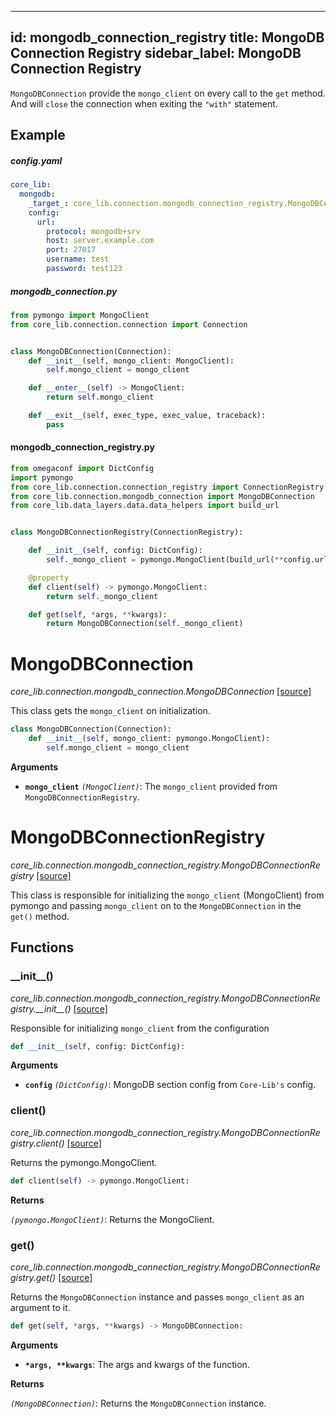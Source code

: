 
---
id: mongodb_connection_registry
title: MongoDB Connection Registry
sidebar_label: MongoDB Connection Registry
---


`MongoDBConnection` provide the `mongo_client` on every call to the `get` method. And will `close` the connection when exiting the `"with"` statement.

## Example
##### config.yaml

```yaml
core_lib:
  mongodb:
    _target_: core_lib.connection.mongodb_connection_registry.MongoDBConnectionRegistry
    config:
      url:
        protocol: mongodb+srv
        host: server.example.com
        port: 27017
        username: test
        password: test123
```

##### mongodb_connection.py

```python
from pymongo import MongoClient
from core_lib.connection.connection import Connection


class MongoDBConnection(Connection):
    def __init__(self, mongo_client: MongoClient):
        self.mongo_client = mongo_client

    def __enter__(self) -> MongoClient:
        return self.mongo_client

    def __exit__(self, exec_type, exec_value, traceback):
        pass
```

#### mongodb_connection_registry.py

```python
from omegaconf import DictConfig
import pymongo
from core_lib.connection.connection_registry import ConnectionRegistry
from core_lib.connection.mongodb_connection import MongoDBConnection
from core_lib.data_layers.data.data_helpers import build_url


class MongoDBConnectionRegistry(ConnectionRegistry):

    def __init__(self, config: DictConfig):
        self._mongo_client = pymongo.MongoClient(build_url(**config.url))

    @property
    def client(self) -> pymongo.MongoClient:
        return self._mongo_client

    def get(self, *args, **kwargs):
        return MongoDBConnection(self._mongo_client)
```

# MongoDBConnection

*core_lib.connection.mongodb_connection.MongoDBConnection* [[source]](https://github.com/shay-te/core-lib/blob/master/core_lib/connection/mongodb_connection.py#L6)

This class gets the `mongo_client` on initialization.

```python
class MongoDBConnection(Connection):
    def __init__(self, mongo_client: pymongo.MongoClient):
        self.mongo_client = mongo_client
```
**Arguments**

- **`mongo_client`** *`(MongoClient)`*: The `mongo_client` provided from  `MongoDBConnectionRegistry`.


# MongoDBConnectionRegistry

*core_lib.connection.mongodb_connection_registry.MongoDBConnectionRegistry* [[source]](https://github.com/shay-te/core-lib/blob/master/core_lib/connection/mongodb_connection_registry.py#L8)

This class is responsible for initializing the `mongo_client` (MongoClient) from pymongo and passing `mongo_client` on to the `MongoDBConnection` in the `get()` method.

## Functions

### \_\_init\_\_()

*core_lib.connection.mongodb_connection_registry.MongoDBConnectionRegistry.\_\_init\_\_()* [[source]](https://github.com/shay-te/core-lib/blob/master/core_lib/connection/mongodb_connection_registry.py#L8)

Responsible for initializing `mongo_client` from the configuration

```python
def __init__(self, config: DictConfig):
```

**Arguments**

- **`config`** *`(DictConfig)`*: MongoDB section config from `Core-Lib's` config.

### client()

*core_lib.connection.mongodb_connection_registry.MongoDBConnectionRegistry.client()* [[source]](https://github.com/shay-te/core-lib/blob/master/core_lib/connection/mongodb_connection_registry.py#L14)

Returns the pymongo.MongoClient.

```python
def client(self) -> pymongo.MongoClient:
```

**Returns**

*`(pymongo.MongoClient)`*: Returns the MongoClient.

### get()

*core_lib.connection.mongodb_connection_registry.MongoDBConnectionRegistry.get()* [[source]](https://github.com/shay-te/core-lib/blob/master/core_lib/connection/mongodb_connection_registry.py#L17)

Returns the `MongoDBConnection` instance and passes `mongo_client` as an argument to it.

```python
def get(self, *args, **kwargs) -> MongoDBConnection:
```

**Arguments**

- __`*args, **kwargs`__: The args and kwargs of the function.

**Returns**

*`(MongoDBConnection)`*: Returns the `MongoDBConnection` instance.

